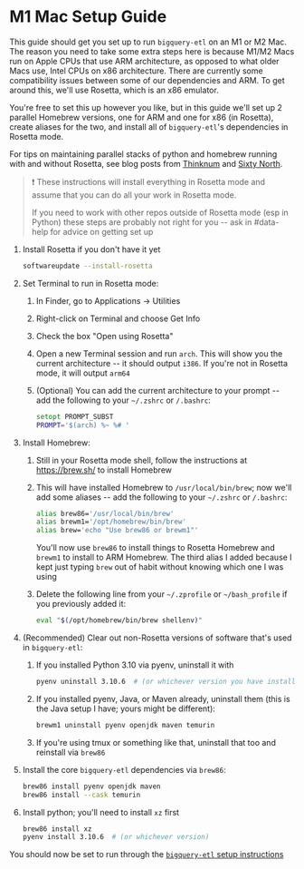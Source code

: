 # M1 Mac Setup Guide

This guide should get you set up to run `bigquery-etl` on an M1 or M2 Mac. The
reason you need to take some extra steps here is because M1/M2 Macs run on
Apple CPUs that use ARM architecture, as opposed to what older Macs use, Intel
CPUs on x86 architecture. There are currently some compatibility issues between
some of our dependencies and ARM. To get around this, we'll use Rosetta, which
is an x86 emulator.

You're free to set this up however you like, but in this guide we'll set up 2
parallel Homebrew versions, one for ARM and one for x86 (in Rosetta), create
aliases for the two, and install all of `bigquery-etl`'s dependencies in
Rosetta mode.

For tips on maintaining parallel stacks of python and homebrew running with and without Rosetta, see blog posts from [Thinknum](https://medium.com/thinknum/how-to-install-python-under-rosetta-2-f98c0865e012) and [Sixty North](http://sixty-north.com/blog/pyenv-apple-silicon.html).

> :exclamation: These instructions will install everything in Rosetta mode and
> assume that you can do all your work in Rosetta mode.
>
> If you need to work with other repos outside of Rosetta mode (esp in Python)
> these steps are probably not right for you -- ask in #data-help for advice on
> getting set up

1. Install Rosetta if you don't have it yet

   ```zsh
   softwareupdate --install-rosetta
   ```

2. Set Terminal to run in Rosetta mode:
   1. In Finder, go to Applications -> Utilities
   2. Right-click on Terminal and choose Get Info
   3. Check the box "Open using Rosetta"
   4. Open a new Terminal session and run `arch`. This will show you the
      current architecture -- it should output `i386`. If you're not in Rosetta
      mode, it will output `arm64`
   5. (Optional) You can add the current architecture to your prompt -- add the
      following to your `~/.zshrc` or `/.bashrc`:

      ```zsh
      setopt PROMPT_SUBST
      PROMPT='$(arch) %~ %# '
      ```

3. Install Homebrew:
   1. Still in your Rosetta mode shell, follow the instructions at
      <https://brew.sh/> to install Homebrew
   2. This will have installed Homebrew to `/usr/local/bin/brew`; now we'll add
      some aliases -- add the following to your `~/.zshrc` or `/.bashrc`:

      ```zsh
      alias brew86='/usr/local/bin/brew'
      alias brewm1='/opt/homebrew/bin/brew'
      alias brew='echo "Use brew86 or brewm1"'
      ```

      You'll now use `brew86` to install things to Rosetta Homebrew and
      `brewm1` to install to ARM Homebrew. The third alias I added because I
      kept just typing `brew` out of habit without knowing which one I was
      using
   3. Delete the following line from your `~/.zprofile` or `~/bash_profile` if
      you previously added it:

      ```zsh
      eval "$(/opt/homebrew/bin/brew shellenv)"
      ```

4. (Recommended) Clear out non-Rosetta versions of software that's used in
   `bigquery-etl`:
   1. If you installed Python 3.10 via pyenv, uninstall it with

      ```zsh
      pyenv uninstall 3.10.6  # (or whichever version you have installed)
      ```

   2. If you installed pyenv, Java, or Maven already, uninstall them (this is
      the Java setup I have; yours might be different):

      ```zsh
      brewm1 uninstall pyenv openjdk maven temurin
      ```

   3. If you're using tmux or something like that, uninstall that too and
      reinstall via `brew86`
5. Install the core `bigquery-etl` dependencies via `brew86`:

   ```zsh
   brew86 install pyenv openjdk maven
   brew86 install --cask temurin
   ```

6. Install python; you'll need to install `xz` first

   ```zsh
   brew86 install xz
   pyenv install 3.10.6  # (or whichever version)
   ```

You should now be set to run through the [`bigquery-etl` setup instructions](README.md#quick-start)
